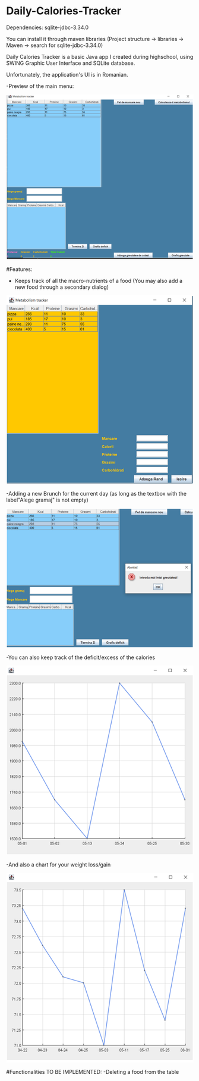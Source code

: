 # Daily-Calories-Tracker

Dependencies:
sqlite-jdbc-3.34.0

You can install it through maven libraries
(Project structure -> libraries -> Maven -> search for sqlite-jdbc-3.34.0)


Daily Calories Tracker is a basic Java app I created during highschool, using SWING Graphic User
Interface and SQLite database.

Unfortunately, the application's UI is in Romanian.

-Preview of the main menu:

![mainMenu](https://github.com/teomdn01/Calories-Tracker/blob/main/Readme%20IMAGES/mainMenu.png?raw=true)

#Features:
 - Keeps track of all the macro-nutrients of a food
 (You may also add a new food through a secondary dialog)

 ![addFoodImage](https://github.com/teomdn01/Calories-Tracker/blob/main/Readme%20IMAGES/addFood.png?raw=true)

 -Adding a new Brunch for the current day (as long as the textbox with the label"Alege gramaj" is not empty)

 ![addBrunchImage](https://github.com/teomdn01/Calories-Tracker/blob/main/Readme%20IMAGES/addBrunch.png?raw=true)

 -You can also keep track of the deficit/excess of the calories

 ![caloriesChartImage](https://github.com/teomdn01/Calories-Tracker/blob/main/Readme%20IMAGES/caloriesChart.png?raw=true)

 -And also a chart for your weight loss/gain

 ![weightChartImage](https://github.com/teomdn01/Calories-Tracker/blob/main/Readme%20IMAGES/weightChart.png?raw=true)

 #Functionalities TO BE IMPLEMENTED:
 -Deleting a food from the table
